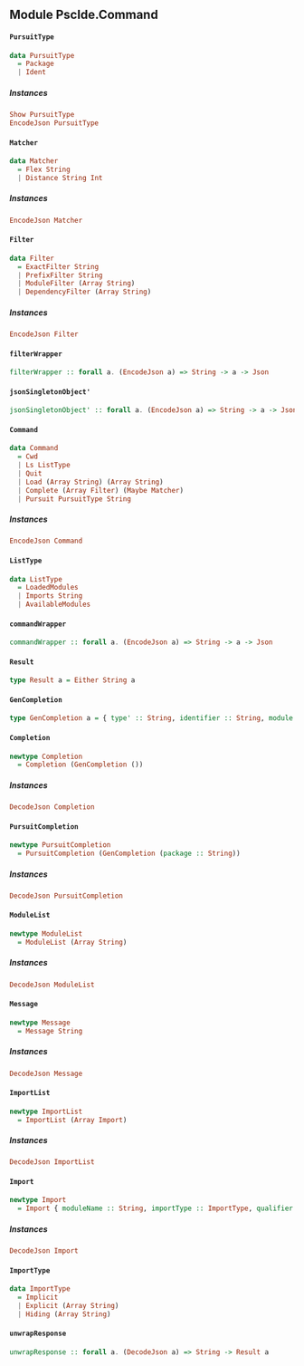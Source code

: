## Module PscIde.Command

#### `PursuitType`

``` purescript
data PursuitType
  = Package
  | Ident
```

##### Instances
``` purescript
Show PursuitType
EncodeJson PursuitType
```

#### `Matcher`

``` purescript
data Matcher
  = Flex String
  | Distance String Int
```

##### Instances
``` purescript
EncodeJson Matcher
```

#### `Filter`

``` purescript
data Filter
  = ExactFilter String
  | PrefixFilter String
  | ModuleFilter (Array String)
  | DependencyFilter (Array String)
```

##### Instances
``` purescript
EncodeJson Filter
```

#### `filterWrapper`

``` purescript
filterWrapper :: forall a. (EncodeJson a) => String -> a -> Json
```

#### `jsonSingletonObject'`

``` purescript
jsonSingletonObject' :: forall a. (EncodeJson a) => String -> a -> Json
```

#### `Command`

``` purescript
data Command
  = Cwd
  | Ls ListType
  | Quit
  | Load (Array String) (Array String)
  | Complete (Array Filter) (Maybe Matcher)
  | Pursuit PursuitType String
```

##### Instances
``` purescript
EncodeJson Command
```

#### `ListType`

``` purescript
data ListType
  = LoadedModules
  | Imports String
  | AvailableModules
```

#### `commandWrapper`

``` purescript
commandWrapper :: forall a. (EncodeJson a) => String -> a -> Json
```

#### `Result`

``` purescript
type Result a = Either String a
```

#### `GenCompletion`

``` purescript
type GenCompletion a = { type' :: String, identifier :: String, module' :: String | a }
```

#### `Completion`

``` purescript
newtype Completion
  = Completion (GenCompletion ())
```

##### Instances
``` purescript
DecodeJson Completion
```

#### `PursuitCompletion`

``` purescript
newtype PursuitCompletion
  = PursuitCompletion (GenCompletion (package :: String))
```

##### Instances
``` purescript
DecodeJson PursuitCompletion
```

#### `ModuleList`

``` purescript
newtype ModuleList
  = ModuleList (Array String)
```

##### Instances
``` purescript
DecodeJson ModuleList
```

#### `Message`

``` purescript
newtype Message
  = Message String
```

##### Instances
``` purescript
DecodeJson Message
```

#### `ImportList`

``` purescript
newtype ImportList
  = ImportList (Array Import)
```

##### Instances
``` purescript
DecodeJson ImportList
```

#### `Import`

``` purescript
newtype Import
  = Import { moduleName :: String, importType :: ImportType, qualifier :: Maybe String }
```

##### Instances
``` purescript
DecodeJson Import
```

#### `ImportType`

``` purescript
data ImportType
  = Implicit
  | Explicit (Array String)
  | Hiding (Array String)
```

#### `unwrapResponse`

``` purescript
unwrapResponse :: forall a. (DecodeJson a) => String -> Result a
```


